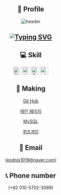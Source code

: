 <div align ="center"> 
  
## 🎯 Profile
![header](https://capsule-render.vercel.app/api?type=wave&color=auto&height=300&section=header&text=SeoDaeWon1&fontSize=90)

<div align ="center">
<h2><a href="https://git.io/typing-svg"><img src="https://readme-typing-svg.demolab.com?font=Fira+Code&weight=300&pause=1000&random=false&width=700&lines=Hello.+My+name+is+Dae+won.+I+want+Front+end+developer." alt="Typing SVG" /></a>
</h2></div>

## 💻 Skill
<img alt="C++" src="https://img.shields.io/badge/C%2B%2B-00599C?style=for-the-badge&logo=c%2B%2B&logoColor=white" height="25px"/>  <img alt="Javascript" src="https://img.shields.io/badge/JavaScript-323330?style=for-the-badge&logo=javascript&logoColor=F7DF1E"  height="25px"/>  <img alt="Css3" src="https://img.shields.io/badge/CSS3-1572B6?style=for-the-badge&logo=css3&logoColor=white" height="25px"/>  <img alt="git" src="https://img.shields.io/badge/-Git-F05032?style=flat-square&logo=git&logoColor=white" height="25px"/>

## 🎂 Making
[Git Hub](https://github.com/seodaewon1/seodaewon1)   

[메인 페이지](https://seodaewon1.github.io/class2024/)     

[MySQL](https://seodaewon1.github.io/class2024/mysql/index.html)  

[퀴즈게임](https://seodaewon1.github.io/class2024/quiz/index.html)
## 📧 Email
(eodnjs1019@naver.com) 


## 📞 Phone number   
(+82 010-5702-3088)
